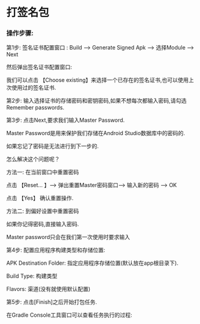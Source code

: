 # 打签名包

### 操作步骤:

第1步: 签名证书配置窗口 : Build —&gt; Generate Signed Apk —&gt; 选择Module —&gt; Next

然后弹出签名证书配置窗口:

我们可以点击 【Choose existing】来选择一个已存在的签名证书,也可以使用上次使用过的签名证书.

第2步: 输入选择证书的存储密码和密钥密码,如果不想每次都输入密码,请勾选 Remember passwords.

第3步: 点击Next,要求我们输入Master Password.

Master Password是用来保护我们存储在Android Studio数据库中的密码的.

如果忘记了密码是无法进行到下一步的.

怎么解决这个问题呢？

方法一: 在当前窗口中重置密码

点击 【Reset… 】—&gt; 弹出重置Master密码窗口—&gt; 输入新的密码 —&gt; OK

点击 【Yes】 确认重置操作.

方法二: 到偏好设置中重置密码

如果你记得密码,直接输入密码.

Master password只会在我们第一次使用时要求输入

第4步: 配置应用程序构建类型和存储位置:

APK Destination Folder: 指定应用程序存储位置\(默认放在app根目录下\).

Build Type: 构建类型

Flavors: 渠道\(没有就使用默认配置\)

第5步: 点击\[Finish\]之后开始打包任务.

在Gradle Console工具窗口可以查看任务执行的过程:



